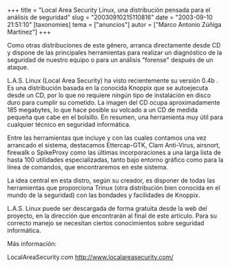 +++
title = "Local Area Security Linux, una distribución pensada para el análisis de seguridad"
slug = "20030910215110816"
date = "2003-09-10 21:51:10"
[taxonomies]
tema = ["anuncios"]
autor = ["Marco Antonio Zúñiga Martínez"]
+++

Como otras distribuciones de este género, arranca directamente desde CD
y dispone de las principales herramientas para realizar un diagnóstico
de la seguridad de nuestro equipo o para un análisis &quot;forense&quot;
después de un ataque.

<!-- more -->
L.A.S. Linux (Local Area Security) ha visto recientemente su versión
0.4b . Es una distribución basada en la conocida Knoppix que se
autoejecuta desde un CD, por lo que no requiere ningún tipo de
instalación en disco duro para cumplir su cometido. La imagen del CD
ocupa aproximadamente 185 megabytes, lo que hace posible su volcado a un
CD de medida pequeña que cabe en el bolsillo. En resumen, una
herramienta muy útil para cualquier técnico en seguridad informática.

Entre las herramientas que incluye y con las cuales contamos una vez
arrancado el sistema, destacamos Ettercap-GTK, Clam Anti-Virus,
airsnort, firewalk o SpikeProxy como las últimas incorporaciones a una
larga lista de hasta 100 utilidades especializadas, tanto bajo entorno
gráfico como para la línea de comandos, que encontraremos en este
sistema.

La idea central en esta distro, según su creador, es disponer de todas
las herramientas que proporciona Trinux (otra distribución bien conocida
en el mundo de la seguridad) con las bondades y facilidades de Knoppix.

L.A.S. Linux puede ser descargada de forma gratuita desde la web del
proyecto, en la dirección que encontrarán al final de este artículo.
Para su correcto manejo se necesitan ciertos conocimientos sobre
seguridad informática.

Más información:

LocalAreaSecurity.com http://www.localareasecurity.com/

